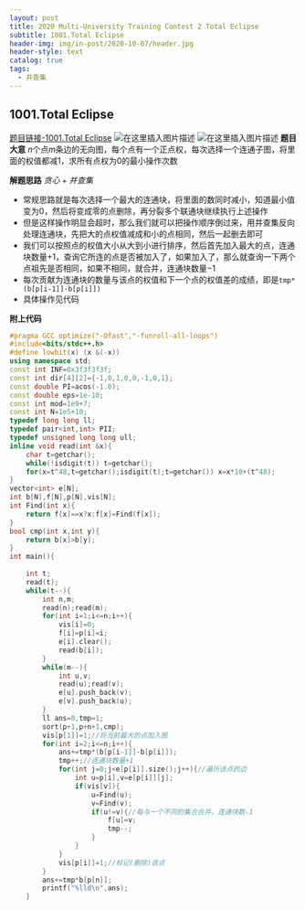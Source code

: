 ```yaml
---
layout: post
title: 2020 Multi-University Training Contest 2 Total Eclipse
subtitle: 1001.Total Eclipse
header-img: img/in-post/2020-10-07/header.jpg
header-style: text
catalog: true
tags:
  - 并查集
---
```


## 1001.Total Eclipse
[题目链接-1001.Total Eclipse](http://acm.hdu.edu.cn/showproblem.php?pid=6763)
![在这里插入图片描述](https://img-blog.csdnimg.cn/20200728005711651.png?x-oss-process=image/watermark,type_ZmFuZ3poZW5naGVpdGk,shadow_10,text_aHR0cHM6Ly9ibG9nLmNzZG4ubmV0L0ZpdmVuZXZlcw==,size_16,color_FFFFFF,t_70)
![在这里插入图片描述](https://img-blog.csdnimg.cn/2020072800571938.png?x-oss-process=image/watermark,type_ZmFuZ3poZW5naGVpdGk,shadow_10,text_aHR0cHM6Ly9ibG9nLmNzZG4ubmV0L0ZpdmVuZXZlcw==,size_16,color_FFFFFF,t_70)
**题目大意**
$n$个点$m$条边的无向图，每个点有一个正点权，每次选择一个连通子图，将里面的权值都减$1$，求所有点权为$0$的最小操作次数

**解题思路**
$贪心+并查集$
 - 常规思路就是每次选择一个最大的连通块，将里面的数同时减小，知道最小值变为$0$，然后将变成零的点删除，再分裂多个联通块继续执行上述操作
 - 但是这样操作明显会超时，那么我们就可以把操作顺序倒过来，用并查集反向处理连通块，先把大的点权值减成和小的点相同，然后一起删去即可
 - 我们可以按照点的权值大小从大到小进行排序，然后首先加入最大的点，连通块数量$+1$，查询它所连的点是否被加入了，如果加入了，那么就查询一下两个点祖先是否相同，如果不相同，就合并，连通块数量$-1$
 - 每次贡献为连通块的数量与该点的权值和下一个点的权值差的成绩，即是`tmp*(b[p[i-1]]-b[p[i]])`
 - 具体操作见代码

**附上代码**

```cpp
#pragma GCC optimize("-Ofast","-funroll-all-loops")
#include<bits/stdc++.h>
#define lowbit(x) (x &(-x))
using namespace std;
const int INF=0x3f3f3f3f;
const int dir[4][2]={-1,0,1,0,0,-1,0,1};
const double PI=acos(-1.0);
const double eps=1e-10;
const int mod=1e9+7;
const int N=1e5+10;
typedef long long ll;
typedef pair<int,int> PII;
typedef unsigned long long ull;
inline void read(int &x){
    char t=getchar();
    while(!isdigit(t)) t=getchar();
    for(x=t^48,t=getchar();isdigit(t);t=getchar()) x=x*10+(t^48);
}
vector<int> e[N];
int b[N],f[N],p[N],vis[N];
int Find(int x){
    return f[x]==x?x:f[x]=Find(f[x]);
}
bool cmp(int x,int y){
    return b[x]>b[y];
}
int main(){
    
    int t;
    read(t);
    while(t--){
        int n,m;
        read(n);read(m);
        for(int i=1;i<=n;i++){
            vis[i]=0;
            f[i]=p[i]=i;
            e[i].clear();
            read(b[i]);
        }
        while(m--){
            int u,v;
            read(u);read(v);
            e[u].push_back(v);
            e[v].push_back(u);
        }
        ll ans=0,tmp=1;
        sort(p+1,p+n+1,cmp);
        vis[p[1]]=1;//将当前最大的点加入图
        for(int i=2;i<=n;i++){
            ans+=tmp*(b[p[i-1]]-b[p[i]]);
            tmp++;//连通块数量+1
            for(int j=0;j<e[p[i]].size();j++){//遍历该点的边
                int u=p[i],v=e[p[i]][j];
                if(vis[v]){
                    u=Find(u);
                    v=Find(v);
                    if(u!=v){//每与一个不同的集合合并，连通块数-1
                        f[u]=v;
                        tmp--;
                    }
                }
            }
            vis[p[i]]=1;//标记(删除)该点
        }
        ans+=tmp*b[p[n]];
        printf("%lld\n",ans);
    }  
```
